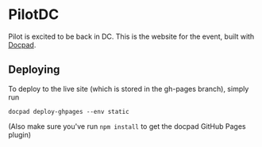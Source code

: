 # PilotDC

Pilot is excited to be back in DC. This is the website for the event, built with <a href="http://docpad.org">Docpad</a>. 

## Deploying
To deploy to the live site (which is stored in the gh-pages branch), simply run
```
docpad deploy-ghpages --env static
```
(Also make sure you've run ```npm install``` to get the docpad GitHub Pages plugin)

